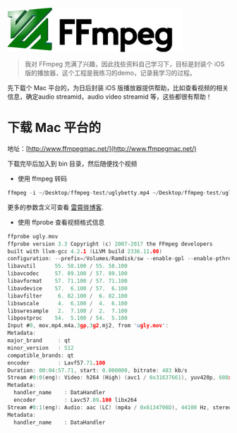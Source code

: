 
[![](ffmpeg.png)](http://ffmpeg.org/)
 
> 我对 FFmpeg 充满了兴趣，因此找些资料自己学习下，目标是封装个 iOS 版的播放器，这个工程是我练习的demo，记录我学习的过程。

先下载个 Mac 平台的，为日后封装 iOS 版播放器提供帮助，比如查看视频的相关信息，确定audio streamid，audio video streamid 等，这些都很有帮助！

# 下载 Mac 平台的

地址：[http://www.ffmpegmac.net/](http://www.ffmpegmac.net/)

下载完毕后加入到 bin 目录，然后随便找个视频

- 使用 ffmpeg 转码

```c
ffmpeg -i ~/Desktop/ffmpeg-test/uglybetty.mp4 ~/Desktop/ffmpeg-test/ugly.mov
``` 
 
更多的参数含义可查看 [雷霄骅博客](http://blog.csdn.net/leixiaohua1020/article/details/12751349).
 
- 使用 ffprobe 查看视频格式信息
 
```c
ffprobe ugly.mov 
ffprobe version 3.3 Copyright (c) 2007-2017 the FFmpeg developers
built with llvm-gcc 4.2.1 (LLVM build 2336.11.00)
configuration: --prefix=/Volumes/Ramdisk/sw --enable-gpl --enable-pthreads --enable-version3 --enable-libspeex --enable-libvpx --disable-decoder=libvpx --enable-libmp3lame --enable-libtheora --enable-libvorbis --enable-libx264 --enable-avfilter --enable-libopencore_amrwb --enable-libopencore_amrnb --enable-filters --enable-libgsm --enable-libvidstab --enable-libx265 --disable-doc --arch=x86_64 --enable-runtime-cpudetect
libavutil      55. 58.100 / 55. 58.100
libavcodec     57. 89.100 / 57. 89.100
libavformat    57. 71.100 / 57. 71.100
libavdevice    57.  6.100 / 57.  6.100
libavfilter     6. 82.100 /  6. 82.100
libswscale      4.  6.100 /  4.  6.100
libswresample   2.  7.100 /  2.  7.100
libpostproc    54.  5.100 / 54.  5.100
Input #0, mov,mp4,m4a,3gp,3g2,mj2, from 'ugly.mov':
Metadata:
major_brand     : qt  
minor_version   : 512
compatible_brands: qt  
encoder         : Lavf57.71.100
Duration: 00:04:57.71, start: 0.000000, bitrate: 483 kb/s
Stream #0:0(eng): Video: h264 (High) (avc1 / 0x31637661), yuv420p, 608x336 [SAR 1:1 DAR 38:21], 347 kb/s, 24 fps, 24 tbr, 12288 tbn, 48 tbc (default)
Metadata:
  handler_name    : DataHandler
  encoder         : Lavc57.89.100 libx264
Stream #0:1(eng): Audio: aac (LC) (mp4a / 0x6134706D), 44100 Hz, stereo, fltp, 129 kb/s (default)
Metadata:
  handler_name    : DataHandler

```